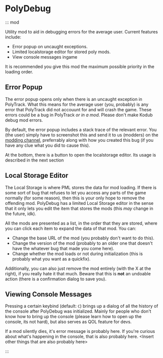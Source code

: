 # PolyDebug
::: mod

Utility mod to aid in debugging errors for the average user. Current features include:

- Error popup on uncaught exceptions.
- Limited localstorage editor for stored poly mods.
- View console messages ingame

It is recommended you give this mod the maximum possible priority in the loading order.

## Error Popup
The error popup opens only when there is an uncaught exception in PolyTrack. 
What this means for the average user (you, probably) is any error that PolyTrack did not accouunt for and will crash the game.
These errors could be a bug in PolyTrack *or in a mod*. Please don't make Kodub debug mod errors.

By default, the error popup includes a stack trace of the relevant error.
You (the user) simply have to screenshot this and send it to us (modders) on the [modding channel](https://discord.com/channels/1115776502592708720/1188416595119329280), preferrably along with how you created this bug (if you have any clue what you did to cause this).

At the bottom, there is a button to open the localstorage editor.
Its usage is described in the next section

## Local Storage Editor
The Local Storage is where PML stores the data for mod loading.
If there is some sort of bug that refuses to let you access any parts of the game normally (for some reason), then this is your only hope to remove the offending mod.
PolyDebug has a limited Local Storage editor in the sense that it only lets you edit the item that stores the mods (this *may* change in the future, idk).

All the mods are presented as a list, in the order that they are stored, where you can click each item to expand the data of that mod. You can:

- Change the base URL of the mod (you probably don't want to do this).
- Change the version of the mod (probably to an older one that doesn't have the whatever bug that made you come here).
- Change whether the mod loads or not during initialization (this is probably what you want as a quickfix).

Additionally, you can also just remove the mod entirely (with the X at the right), if you really hate it that much.
Beware that this is **not** an undoable action (there is a confirmation dialog to save you).

## Viewing Console Messages
Pressing a certain keybind (default: `C`) brings up a dialog of all the history of the console after PolyDebug was initialized.
Mainly for people who don't know how to bring up the console (please learn how to open up the console, its not hard), but also serves as QOL feature for devs.

If a mod silently dies, it's error message is probably here.
If you're curious about what's happening in the console, that is also probably here.
\<Insert other things that are also probably here\>

:::
